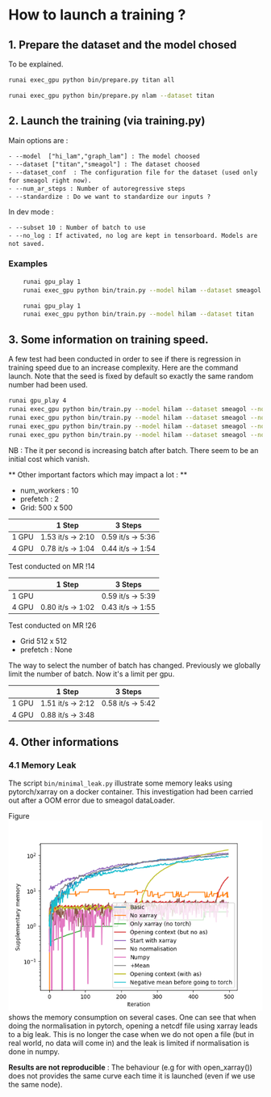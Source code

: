# How to launch a training ?

## 1. Prepare the dataset and the model chosed

To be explained.

```bash
runai exec_gpu python bin/prepare.py titan all
```

```bash
runai exec_gpu python bin/prepare.py nlam --dataset titan
```

## 2. Launch the training (via training.py)

Main options are :

    - --model  ["hi_lam","graph_lam"] : The model choosed
    - --dataset ["titan","smeagol"] : The dataset choosed
    - --dataset_conf  : The configuration file for the dataset (used only for smeagol right now).
    - --num_ar_steps : Number of autoregressive steps 
    - --standardize : Do we want to standardize our inputs ? 

In dev mode : 

    - --subset 10 : Number of batch to use 
    - --no_log : If activated, no log are kept in tensorboard. Models are not saved. 


### Examples

```sh
    runai gpu_play 1
    runai exec_gpu python bin/train.py --model hilam --dataset smeagol
```

```sh
    runai gpu_play 1
    runai exec_gpu python bin/train.py --model hilam --dataset titan
```


## 3. Some information on training speed. 

A few test had been conducted in order to see if there is regression in training speed due to an increase complexity. 
Here are the command launch. 
Note that the seed is fixed by default so exactly the same random number had been used.


```sh 
runai gpu_play 4
runai exec_gpu python bin/train.py --model hilam --dataset smeagol --no_log --standardize --gpu 4 --limit_train_batches 200  --batch_size 1 --step 1
runai exec_gpu python bin/train.py --model hilam --dataset smeagol --no_log --standardize --gpu 4 --limit_train_batches 200  --batch_size 1 --step 3
runai exec_gpu python bin/train.py --model hilam --dataset smeagol --no_log --standardize --gpu 1 --limit_train_batches 200  --batch_size 1 --step 1
runai exec_gpu python bin/train.py --model hilam --dataset smeagol --no_log --standardize --gpu 1 --limit_train_batches 200  --batch_size 1 --step 3
```

NB : The it per second is increasing batch after batch. There seem to be an initial cost which vanish. 


** Other important factors  which may impact a lot : **
  - num_workers : 10
  - prefetch : 2
  - Grid: 500 x 500


|  | 1 Step | 3 Steps |
|--|--|--|
|1 GPU | 1.53 it/s -> 2:10 | 0.59 it/s -> 5:36 |
|4 GPU | 0.78 it/s -> 1:04 | 0.44 it/s -> 1:54 |


Test conducted on MR !14 

|  | 1 Step | 3 Steps |
|--|--|--|
|1 GPU |                   | 0.59 it/s -> 5:39|
|4 GPU | 0.80 it/s -> 1:02 | 0.43 it/s -> 1:55| 


Test conducted on MR !26 

- Grid 512 x 512
- prefetch : None

The way to select the number of batch has changed. Previously we globally limit the number of batch. Now it's a limit per gpu. 

|  | 1 Step | 3 Steps |
|--|--|--|
|1 GPU | 1.51 it/s -> 2:12 | 0.58 it/s -> 5:42  |
|4 GPU | 0.88 it/s -> 3:48 |  | 

## 4. Other informations
### 4.1 Memory Leak
The script `bin/minimal_leak.py` illustrate some memory leaks using pytorch/xarray on a docker container. 
This investigation had been carried out after a OOM error due to smeagol dataLoader. 

Figure ![Alt text](../doc/figs/memory_leak.png) shows the memory consumption on several cases. 
One can see that when doing the normalisation in pytorch, opening a netcdf file using xarray leads to a big leak. 
This is no longer the case when we do not open a file (but in real world, no data will come in) and the leak is limited if normalisation 
is done in numpy. 


**Results are not reproducible** : The behaviour (e.g for with open_xarray()) does not provides the same curve each time it is launched (even if we use the same node).

